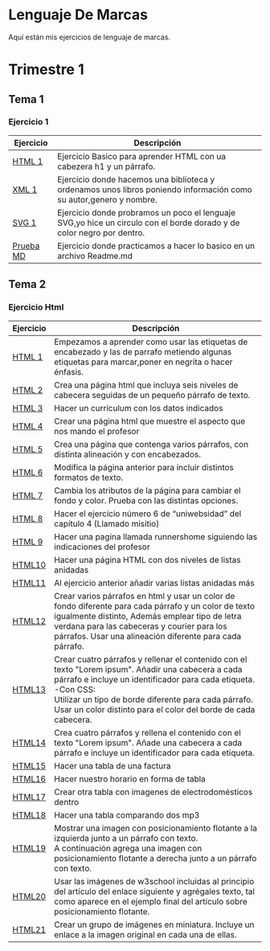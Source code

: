 # Lenguaje De Marcas
Aquí están mis ejercicios de lenguaje de marcas. 

# Trimestre 1

## Tema 1

### Ejercicio 1

**Ejercicio**|**Descripción**
---------|-----------
[HTML 1](/Trimestre-1/Tema-1/Ejercicio-1/html-1.html)|Ejercicio Basico para aprender HTML con ua cabezera h1 y un párrafo.
[XML 1](/Trimestre-1/Tema-1/Ejercicio-1/XML-1.xml)|Ejercicio donde hacemos una biblioteca y ordenamos unos libros poniendo información como su autor,genero y nombre.
[SVG 1](/Trimestre-1/Tema-1/Ejercicio-1/SVG-1.html)|Ejercicio donde probramos un poco el lenguaje SVG,yo hice un circulo con el borde dorado y de color negro por dentro.
[Prueba MD](https://github.com/AlvaroAMGX/Prueba/tree/main)|Ejercicio donde practicamos a hacer lo basico en un archivo Readme.md

## Tema 2

### Ejercicio Html

**Ejercicio**|**Descripción**
---------|------------
[HTML 1](/Trimestre-1/Tema_2/Ejercicio_Html/Html-2-1.html)|Empezamos a aprender como usar las etiquetas de encabezado y las de parrafo metiendo algunas etiquetas para marcar,poner en negrita o hacer énfasis.
[HTML 2](/Trimestre-1/Tema_2/Ejercicio_Html/Html-2-2.html)|Crea una página html que incluya seis niveles de cabecera seguidas de un pequeño párrafo de texto.
[HTML 3](/Trimestre-1/Tema_2/Ejercicio_Html/Html-2-3.html)|Hacer un currículum con los datos indicados
[HTML 4](/Trimestre-1/Tema_2/Ejercicio_Html/Html-2-4.html)|Crear una página html que muestre el aspecto que nos mando el profesor
[HTML 5](/Trimestre-1/Tema_2/Ejercicio_Html/Html-2-5.html)|Crea una página que contenga varios párrafos, con distinta alineación y con encabezados.
[HTML 6](/Trimestre-1/Tema_2/Ejercicio_Html/Html-2-6.html)|Modifica la página anterior para incluir distintos formatos de texto.
[HTML 7](/Trimestre-1/Tema_2/Ejercicio_Html/Html-2-7.html)|Cambia los atributos de la página para cambiar el fondo y color. Prueba con las distintas opciones. 
[HTML 8](/Trimestre-1/Tema_2/Ejercicio_Html/Misitio/)|Hacer el ejercicio número 6 de “uniwebsidad” del capítulo 4 (Llamado misitio)
[HTML 9](/Trimestre-1/Tema_2/Ejercicio_Html/Ejercicio_9/)|Hacer una pagina llamada runnershome siguiendo las indicaciones del profesor
[HTML10](/Trimestre-1/Tema_2/Ejercicio_Html/Html-2-10.html)|Hacer una página HTML con dos niveles de listas anidadas
[HTML11](/Trimestre-1/Tema_2/Ejercicio_Html/Html-2-11.html)|Al ejercicio anterior añadir varias listas anidadas más
[HTML12](/Trimestre-1/Tema_2/Ejercicio_Html/Html-2-12.html)|Crear varios párrafos en html y usar un color de fondo diferente para cada párrafo y un color de texto igualmente distinto, Además emplear tipo de letra verdana para las cabeceras y courier para los párrafos. Usar una alineación diferente para cada párrafo.
[HTML13](/Trimestre-1/Tema_2/Ejercicio_Html/Html-2-13.html)|Crear cuatro párrafos y rellenar el contenido con el texto "Lorem ipsum". Añadir una cabecera a cada párrafo e incluye un identificador para cada etiqueta.<br>-Con CSS:<br>Utilizar un tipo de borde diferente para cada párrafo.<br>Usar un color distinto para el color del borde de cada cabecera.
[HTML14](/Trimestre-1/Tema_2/Ejercicio_Html/Html-2-14.html)|Crea cuatro párrafos y rellena el contenido con el texto "Lorem ipsum". Añade una cabecera a cada párrafo e incluye un identificador para cada etiqueta.
[HTML15](/Trimestre-1/Tema_2/Ejercicio_Html/Html-2-15.html)|Hacer una tabla de una factura
[HTML16](/Trimestre-1/Tema_2/Ejercicio_Html/Html-2-16.html)|Hacer nuestro horario en forma de tabla
[HTML17](/Trimestre-1/Tema_2/Ejercicio_Html/Html-2-17.html)|Crear otra tabla con imagenes de electrodomésticos dentro
[HTML18](/Trimestre-1/Tema_2/Ejercicio_Html/Html-2-18.html)|Hacer una tabla comparando dos mp3
[HTML19](/Trimestre-1/Tema_2/Ejercicio_Html/Html-2-19.html)|Mostrar una imagen con posicionamiento flotante a la izquierda junto a un párrafo con texto.<br>A continuación agrega una imagen con posicionamiento flotante a derecha junto a un párrafo con texto.
[HTML20](/Trimestre-1/Tema_2/Ejercicio_Html/Html-2-20.html)|Usar las imágenes de w3school incluidas al principio del artículo del enlace siguiente y agrégales texto, tal como aparece en el ejemplo final del artículo sobre posicionamiento flotante.
[HTML21](/Trimestre-1/Tema_2/Ejercicio_Html/Html-2-21.html)|Crear un grupo de imágenes en miniatura. Incluye un enlace a la imagen original en cada una de ellas.





